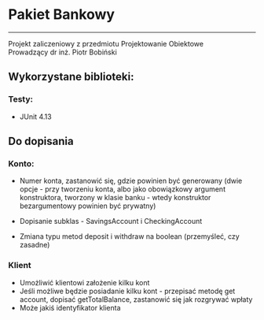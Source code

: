 # Pakiet Bankowy
***
Projekt zaliczeniowy z przedmiotu Projektowanie Obiektowe  
Prowadzący dr inż. Piotr Bobiński  

## Wykorzystane biblioteki:

### Testy:
* JUnit 4.13

## Do dopisania

### Konto:
* Numer konta, zastanowić się, gdzie powinien być generowany (dwie opcje - 
przy tworzeniu konta, albo jako obowiązkowy argument konstruktora, tworzony 
w klasie banku - wtedy konstruktor bezargumentowy powinien być prywatny)

* Dopisanie subklas - SavingsAccount i CheckingAccount  
* Zmiana typu metod deposit i withdraw na boolean (przemyśleć, czy zasadne)


### Klient
* Umożliwić klientowi założenie kilku kont
* Jeśli możliwe będzie posiadanie kilku kont - przepisać metodę get account,
dopisać getTotalBalance, zastanowić się jak rozgrywać wpłaty
* Może jakiś identyfikator klienta
